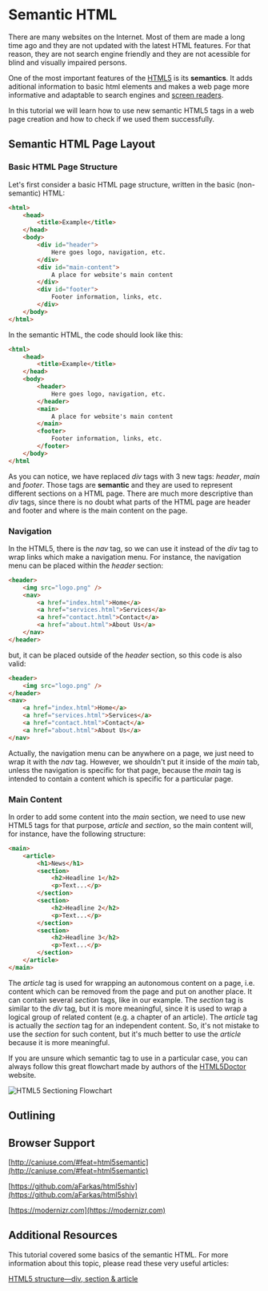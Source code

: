 # Semantic HTML


There are many websites on the Internet. Most of them are made a long time ago and they are not updated with the latest HTML features. For that reason, they are not search engine friendly and they are not acessible for blind and visually impaired persons.

One of the most important features of the [HTML5](https://en.wikipedia.org/wiki/HTML5) is its **semantics**. It adds aditional information to basic html elements and makes a web page more informative and adaptable to search engines and [screen readers](https://en.wikipedia.org/wiki/Screen_reader).

In this tutorial we will learn how to use new semantic HTML5 tags in a web page creation and how to check if we used them successfully.

## Semantic HTML Page Layout
### Basic HTML Page Structure
Let's first consider a basic HTML page structure, written in the basic (non-semantic) HTML:
``` HTML
<html>
    <head>
        <title>Example</title>
    </head>
    <body>
        <div id="header">
            Here goes logo, navigation, etc. 
        </div>
        <div id="main-content">
            A place for website's main content 
        </div>
        <div id="footer">
            Footer information, links, etc.
        </div>
    </body>
</html>
```
In the semantic HTML, the code should look like this:
``` HTML
<html>
    <head>
        <title>Example</title>
    </head>
    <body>
        <header>
            Here goes logo, navigation, etc. 
        </header>
        <main>
            A place for website's main content 
        </main>
        <footer>
            Footer information, links, etc.
        </footer>
    </body>
</html
```
As you can notice, we have replaced *div* tags with 3 new tags: *header*, *main* and *footer*. Those tags are **semantic** and they are used to represent different sections on a HTML page. There are much more descriptive than *div* tags, since there is no doubt what parts of the HTML page are header and footer and where is the main content on the page.

### Navigation

In the HTML5, there is the *nav* tag, so we can use it instead of the *div* tag to wrap links which make a navigation menu. For instance, the navigation menu can be placed within the *header* section:

``` HTML
<header>
    <img src="logo.png" />
    <nav>
        <a href="index.html">Home</a>
        <a href="services.html">Services</a>
        <a href="contact.html">Contact</a>
        <a href="about.html">About Us</a>            
    </nav> 
</header>
```
but, it can be placed outside of the *header* section, so this code is also valid:

``` HTML
<header>
    <img src="logo.png" />
</header>
<nav>
    <a href="index.html">Home</a>
    <a href="services.html">Services</a>
    <a href="contact.html">Contact</a>
    <a href="about.html">About Us</a>            
</nav> 

```
Actually, the navigation menu can be anywhere on a page, we just need to wrap it with the *nav* tag. However, we shouldn't put it inside of the *main* tab, unless the navigation is specific for that page, because the *main* tag is intended to contain a content which is specific for a particular page. 

### Main Content

In order to add some content into the *main* section, we need to use new HTML5 tags for that purpose, *article* and *section*, so the main content will, for instance, have the following structure:

``` HTML
<main>
    <article>
        <h1>News</h1>
        <section>
            <h2>Headline 1</h2>
            <p>Text...</p>
        </section>
        <section>
            <h2>Headline 2</h2>
            <p>Text...</p>
        </section>
        <section>
            <h2>Headline 3</h2>
            <p>Text...</p>
        </section>        
    </article>
</main>
```
The *article* tag is used for wrapping an autonomous content on a page, i.e. content which can be removed from the page and put on another place. It can contain several *section* tags, like in our example. The *section* tag is similar to the *div* tag, but it is more meaningful, since it is used to wrap a logical group of related content (e.g. a chapter of an article). The *article* tag is actually the *section* tag for an independent content. So, it's not mistake to use the *section* for such content, but it's much better to use the *article* because it is more meaningful.

If you are unsure which semantic tag to use in a particular case, you can always follow this great flowchart made by authors of the [HTML5Doctor](http://html5doctor.com) website.

![HTML5 Sectioning Flowchart](http://html5doctor.com/downloads/h5d-sectioning-flowchart.png)

## Outlining

## Browser Support

[http://caniuse.com/#feat=html5semantic](http://caniuse.com/#feat=html5semantic)

[https://github.com/aFarkas/html5shiv](https://github.com/aFarkas/html5shiv)

[https://modernizr.com](https://modernizr.com)

## Additional Resources
This tutorial covered some basics of the semantic HTML. For more information about this topic, please read these very useful articles:

[HTML5 structure—div, section & article](http://oli.jp/2009/html5-structure1/)
